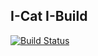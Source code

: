 ## I-Cat I-Build

[![Build Status](https://travis-ci.org/I-Cat/pvr.iptvsimple.svg?branch=Matrix)](https://travis-ci.org/I-Cat/pvr.iptvsimple)
